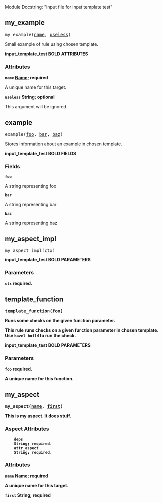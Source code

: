 <!-- THIS HEADER IS FOR input_template_test ONLY -->

Module Docstring: "Input file for input template test"

<a id="#my_example"></a>

## my_example

<pre>
my_example(<a href="#my_example-name">name</a>, <a href="#my_example-useless">useless</a>)
</pre>

Small example of rule using chosen template.

<b>input_template_test BOLD ATTRIBUTES</b>

### Attributes


<b>
      <code>name</code>
        <a href="https://bazel.build/concepts/labels#target-names">Name</a>; required
</b>
        <p>
          A unique name for this target.
        </p>
<b>
      <code>useless</code>
        String; optional
</b>
        <p>
          This argument will be ignored.
        </p>


<a id="#example"></a>

## example

<pre>
example(<a href="#example-foo">foo</a>, <a href="#example-bar">bar</a>, <a href="#example-baz">baz</a>)
</pre>

Stores information about an example in chosen template.

<b>input_template_test BOLD FIELDS</b>

### Fields

<b>
      <code>foo</code>
</b>
        <p>A string representing foo</p>
<b>
      <code>bar</code>
</b>
        <p>A string representing bar</p>
<b>
      <code>baz</code>
</b>
        <p>A string representing baz</p>


<a id="#my_aspect_impl"></a>

## my_aspect_impl

<pre>
my_aspect_impl(<a href="#my_aspect_impl-ctx">ctx</a>)
</pre>



<b>input_template_test BOLD PARAMETERS</b>

### Parameters

<b>
      <code>ctx</code>
        required.

<a id="#template_function"></a>

## template_function

<pre>
template_function(<a href="#template_function-foo">foo</a>)
</pre>

Runs some checks on the given function parameter.

This rule runs checks on a given function parameter in chosen template.
Use `bazel build` to run the check.


<b>input_template_test BOLD PARAMETERS</b>

### Parameters

<b>
      <code>foo</code>
        required.        <p>
          A unique name for this function.
        </p>


<a id="#my_aspect"></a>

## my_aspect

<pre>
my_aspect(<a href="#my_aspect-name">name</a>, <a href="#my_aspect-first">first</a>)
</pre>

This is my aspect. It does stuff.

### Aspect Attributes

        deps
        String; required.
        attr_aspect
        String; required.

### Attributes

<b>
      <code>name</code>
        <a href="https://bazel.build/concepts/labels#target-names">Name</a>; required
</b>
        <p>
          A unique name for this target.
        </p>
<b>
      <code>first</code>
        String; required
</b>


